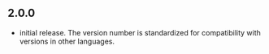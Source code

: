 ## 2.0.0

* initial release. The version number is standardized for compatibility with versions in other languages.
